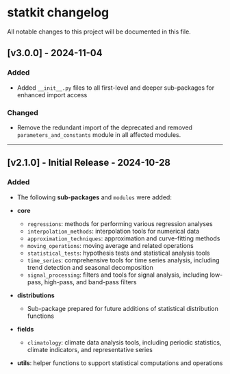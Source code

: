 # statkit changelog

All notable changes to this project will be documented in this file.

## [v3.0.0] - 2024-11-04

### Added

- Added `__init__.py` files to all first-level and deeper sub-packages for enhanced import access

### Changed

- Remove the redundant import of the deprecated and removed `parameters_and_constants` module in all affected modules.

---

## [v2.1.0] - Initial Release - 2024-10-28

### Added

- The following **sub-packages** and `modules` were added:

- **core** 
	- `regressions`: methods for performing various regression analyses
	- `interpolation_methods`: interpolation tools for numerical data
	- `approximation_techniques`: approximation and curve-fitting methods
	- `moving_operations`: moving average and related operations
	- `statistical_tests`: hypothesis tests and statistical analysis tools
	- `time_series`: comprehensive tools for time series analysis, including trend detection and seasonal decomposition
	- `signal_processing`: filters and tools for signal analysis, including low-pass, high-pass, and band-pass filters
- **distributions**
	- Sub-package prepared for future additions of statistical distribution functions
- **fields**
	- `climatology`: climate data analysis tools, including periodic statistics, climate indicators, and representative series
- **utils**: helper functions to support statistical computations and operations
